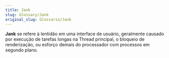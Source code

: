 ```yaml
---
title: Jank
slug: Glossary/Jank
original_slug: Glossario/Jank
---
```


**Jank** se refere à lentidão em uma interface de usuário, geralmente causado por execução de tarefas longas na Thread principal, o bloqueio de renderização, ou esforço demais do processador com processos em segundo plano.
